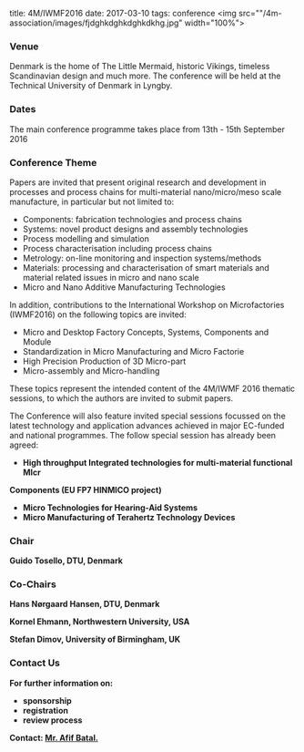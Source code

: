 title: 4M/IWMF2016
date: 2017-03-10 
tags: conference
<img src=""/4m-association/images/fjdghkdghkdghkdkhg.jpg" width="100%"> 

### Venue

Denmark is the home of The Little Mermaid, historic Vikings, timeless Scandinavian design and much more. The conference will be held at the Technical University of Denmark in Lyngby.
### Dates

The main conference programme takes place from 13th - 15th September 2016
### Conference Theme

Papers are invited that present original research and development in processes and process chains for multi-material nano/micro/meso scale manufacture, in particular but not limited to:
<ul>
    <li>Components: fabrication technologies and process chains</li>
    <li>Systems: novel product designs and assembly technologies</li>
    <li>Process modelling and simulation</li>
    <li>Process characterisation including process chains</li>
    <li>Metrology: on-line monitoring and inspection systems/methods</li>
    <li>Materials: processing and characterisation of smart materials and material related issues in micro and nano scale</li>
    <li>Micro and Nano Additive Manufacturing Technologies</li>
</ul>
    
In addition, contributions to the International Workshop on Microfactories (IWMF2016) on the following topics are invited:

<ul>
  <li>Micro and Desktop Factory Concepts, Systems, Components and Module</li>
  <li>Standardization in Micro Manufacturing and Micro Factorie</li>
  <li>High Precision Production of 3D Micro-part</li>
  <li>Micro-assembly and Micro-handling</li>
</ul>

These topics represent the intended content of the 4M/IWMF 2016 thematic sessions, to which the
authors are invited to submit papers. 

The Conference will also feature invited special sessions focussed
on the latest technology and application advances achieved in major EC-funded and national
programmes. The follow special session has already been agreed:
<ul>
  <li><strong>High throughput Integrated technologies for multi-material functional MIcr</li>
</ul>
  
<strong>Components</strong> (EU FP7 HINMICO project)
  
<ul>
  <li><strong>Micro Technologies for Hearing-Aid Systems</strong></li>
  <li><strong>Micro Manufacturing of Terahertz Technology Devices</strong></li>
</ul> 

### Chair

Guido Tosello, DTU, Denmark 
### Co-Chairs

Hans Nørgaard Hansen, DTU, Denmark

Kornel Ehmann, Northwestern University, USA

Stefan Dimov, University of Birmingham, UK
### Contact Us

For further information on:

- sponsorship
- registration
- review process

 
Contact: <a href="mailto:a.batal@bham.ac.uk">Mr. Afif Batal.</strong></a>